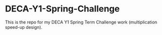 # DECA-Y1-Spring-Challenge
This is the repo for my DECA Y1 Spring Term Challenge work (multiplication speed-up design).

